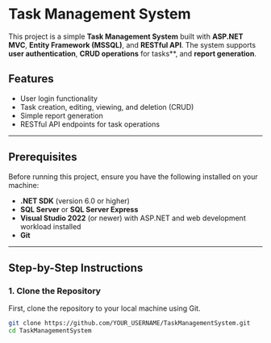 # Task Management System

This project is a simple **Task Management System** built with **ASP.NET MVC**, **Entity Framework (MSSQL)**, and **RESTful API**. The system supports **user authentication**, **CRUD operations** for tasks**, and **report generation**.

## Features
- User login functionality
- Task creation, editing, viewing, and deletion (CRUD)
- Simple report generation
- RESTful API endpoints for task operations

---

## Prerequisites

Before running this project, ensure you have the following installed on your machine:

- **.NET SDK** (version 6.0 or higher)
- **SQL Server** or **SQL Server Express**
- **Visual Studio 2022** (or newer) with ASP.NET and web development workload installed
- **Git**

---

## Step-by-Step Instructions

### 1. Clone the Repository

First, clone the repository to your local machine using Git.

```bash
git clone https://github.com/YOUR_USERNAME/TaskManagementSystem.git
cd TaskManagementSystem
